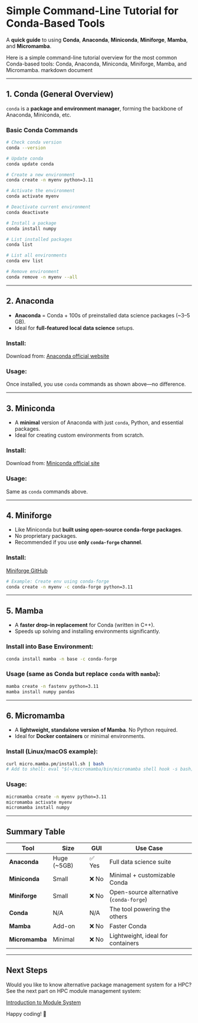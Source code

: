# Simple Command-Line Tutorial for Conda-Based Tools

A **quick guide** to using **Conda**, **Anaconda**, **Miniconda**, **Miniforge**, **Mamba**, and **Micromamba**.

Here is a simple command-line tutorial overview for the most common Conda-based tools: Conda, Anaconda, Miniconda, Miniforge, Mamba, and Micromamba. markdown document

---

## 1. Conda (General Overview)

`conda` is a **package and environment manager**, forming the backbone of Anaconda, Miniconda, etc.

### Basic Conda Commands

```bash
# Check conda version
conda --version

# Update conda
conda update conda

# Create a new environment
conda create -n myenv python=3.11

# Activate the environment
conda activate myenv

# Deactivate current environment
conda deactivate

# Install a package
conda install numpy

# List installed packages
conda list

# List all environments
conda env list

# Remove environment
conda remove -n myenv --all
```

---

## 2. Anaconda

- **Anaconda** = Conda + 100s of preinstalled data science packages (~3–5 GB).
- Ideal for **full-featured local data science** setups.

### Install:

Download from: [Anaconda official website](https://www.anaconda.com)

### Usage:

Once installed, you use `conda` commands as shown above—no difference.

---

## 3. Miniconda

- A **minimal** version of Anaconda with just `conda`, Python, and essential packages.
- Ideal for creating custom environments from scratch.

### Install:

Download from: [Miniconda official site](https://docs.conda.io/en/latest/miniconda.html)

### Usage:

Same as `conda` commands above.

---

## 4. Miniforge

- Like Miniconda but **built using open-source conda-forge packages**.
- No proprietary packages.
- Recommended if you use **only `conda-forge` channel**.

### Install:

[Miniforge GitHub](https://github.com/conda-forge/miniforge)

```bash
# Example: Create env using conda-forge
conda create -n myenv -c conda-forge python=3.11
```

---

## 5. Mamba

- A **faster drop-in replacement** for Conda (written in C++).
- Speeds up solving and installing environments significantly.

### Install into Base Environment:

```bash
conda install mamba -n base -c conda-forge
```

### Usage (same as Conda but replace `conda` with `mamba`):

```bash
mamba create -n fastenv python=3.11
mamba install numpy pandas
```

---

## 6. Micromamba

- A **lightweight, standalone version of Mamba**. No Python required.
- Ideal for **Docker containers** or minimal environments.

### Install (Linux/macOS example):

```bash
curl micro.mamba.pm/install.sh | bash
# Add to shell: eval "$(~/micromamba/bin/micromamba shell hook -s bash)"
```

### Usage:

```bash
micromamba create -n myenv python=3.11
micromamba activate myenv
micromamba install numpy
```

---

## Summary Table

| Tool       | Size         | GUI | Use Case                              |
| ---------- | ------------ | --- | ------------------------------------- |
| **Anaconda**   | Huge (~5GB) | ✅ Yes | Full data science suite               |
| **Miniconda**  | Small        | ❌ No | Minimal + customizable Conda          |
| **Miniforge**  | Small        | ❌ No | Open-source alternative (`conda-forge`) |
| **Conda**      | N/A          | N/A | The tool powering the others          |
| **Mamba**      | Add-on       | ❌ No | Faster Conda                          |
| **Micromamba** | Minimal      | ❌ No | Lightweight, ideal for containers     |

---

## Next Steps

Would you like to know alternative package management system for a HPC?
See the next part on HPC module management system:

[Introduction to Module System](https://github.com/ILRI-Genomics-Platform/AMR-Genomic-Surveillance/blob/main/Intro_Module_System)

Happy coding! 🎯

